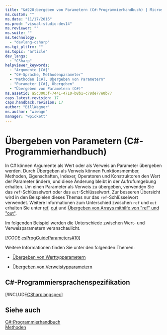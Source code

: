 ```yaml
---
title: "&#220;bergeben von Parametern (C#-Programmierhandbuch) | Microsoft Docs"
ms.custom: ""
ms.date: "11/17/2016"
ms.prod: "visual-studio-dev14"
ms.reviewer: ""
ms.suite: ""
ms.technology: 
  - "devlang-csharp"
ms.tgt_pltfrm: ""
ms.topic: "article"
dev_langs: 
  - "CSharp"
helpviewer_keywords: 
  - "Argumente [C#]"
  - "C#-Sprache, Methodenparameter"
  - "Methoden [C#], Übergeben von Parametern"
  - "Parameter [C#], Übergeben"
  - "Übergeben von Parametern (C#)"
ms.assetid: a5c3003f-7441-4710-b8b1-c79de77e0b77
caps.latest.revision: 17
caps.handback.revision: 17
author: "BillWagner"
ms.author: "wiwagn"
manager: "wpickett"
---
```

# &#220;bergeben von Parametern (C#-Programmierhandbuch)
In C\# können Argumente als Wert oder als Verweis an Parameter übergeben werden.  Durch Übergeben als Verweis können Funktionsmember, Methoden, Eigenschaften, Indexer, Operatoren und Konstruktoren den Wert der Parameter ändern, und diese Änderung bleibt in der Aufrufumgebung erhalten.  Um einen Parameter als Verweis zu übergeben, verwenden Sie das `ref`\-Schlüsselwort oder das `out`\-Schlüsselwort.  Zur besseren Übersicht wird in den Beispielen dieses Themas nur das `ref`\-Schlüsselwort verwendet.  Weitere Informationen zum Unterschied zwischen `ref` und `out` erhalten Sie unter [ref](../../../csharp/language-reference/keywords/ref.md), [out](../../../csharp/language-reference/keywords/out.md) und [Übergeben von Arrays mithilfe von "ref" und "out"](../../../csharp/programming-guide/arrays/passing-arrays-using-ref-and-out.md).  
  
 Im folgenden Beispiel werden die Unterschiede zwischen Wert\- und Verweisparametern veranschaulicht.  
  
 [!CODE [csProgGuideParameters#10](../CodeSnippet/VS_Snippets_VBCSharp/csProgGuideParameters#10)]  
  
 Weitere Informationen finden Sie unter den folgenden Themen:  
  
-   [Übergeben von Werttypparametern](../../../csharp/programming-guide/classes-and-structs/passing-value-type-parameters.md)  
  
-   [Übergeben von Verweistypparametern](../../../csharp/programming-guide/classes-and-structs/passing-reference-type-parameters.md)  
  
## C\#\-Programmiersprachenspezifikation  
 [!INCLUDE[CSharplangspec](../../../csharp/language-reference/keywords/includes/csharplangspec_md.md)]  
  
## Siehe auch  
 [C\#\-Programmierhandbuch](../../../csharp/programming-guide/index.md)   
 [Methoden](../../../csharp/programming-guide/classes-and-structs/methods.md)